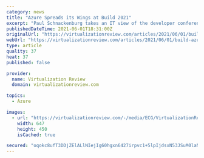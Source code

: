 ```yaml
---
category: news
title: "Azure Spreads its Wings at Build 2021"
excerpt: "Paul Schnackenburg takes an IT view of the developer conference, focusing on two main themes and several releases."
publishedDateTime: 2021-06-01T18:31:00Z
originalUrl: "https://virtualizationreview.com/articles/2021/06/01/build-azure.aspx"
webUrl: "https://virtualizationreview.com/articles/2021/06/01/build-azure.aspx"
type: article
quality: 37
heat: 37
published: false

provider:
  name: Virtualization Review
  domain: virtualizationreview.com

topics:
  - Azure

images:
  - url: "https://virtualizationreview.com/-/media/ECG/VirtualizationReview/Images/introimages2014/140128VIRTDomingoXenApp.jpg"
    width: 647
    height: 450
    isCached: true

secured: "oqokc8ufT3DDjZElALlNIejIg60hgxn6427irpvc1+5lpIjdsxN53JSuM0laN6T0KftQQ44nUXGnst5dNlTtRgyAZJ7ni6Wy3FxfRBO6AHu2S8p4xClaSYRua2vqfowNbzQl7WSy8rc0dOp07cAbosyjchLD9uVFdt40MwzVsRsVXXd1DGFHRBQR2+SPTURw08Y1fmpujgeznNh8hTUdmQswCJfI2NladVbxfwZWQgl/yO17rAzS+cDEsne89D11clHfGrn1AqPKP9Tq1SOBQ2oeusGD7FZVDBfv3UBuujulBPicDFg1fH9PNwDbwMmGmjbz7y2QeJ4H7Ld6vfIsKG/40+v4z4er2XBDmw1yDFo=;eCwYqwqIuFxxH2kKiczlhw=="
---
```


